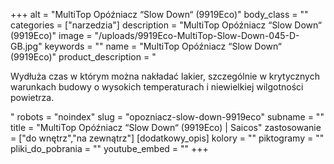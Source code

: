 +++
alt = "MultiTop Opóźniacz “Slow Down“ (9919Eco)"
body_class = ""
categories = ["narzedzia"]
description = "MultiTop Opóźniacz “Slow Down“ (9919Eco)"
image = "/uploads/9919Eco-MultiTop-Slow-Down-045-D-GB.jpg"
keywords = ""
name = "MultiTop Opóźniacz “Slow Down“ (9919Eco)"
product_description = "<p>Wydłuża czas w którym można nakładać lakier, szczególnie w krytycznych warunkach budowy o wysokich temperaturach i niewielkiej wilgotności powietrza.</p>"
robots = "noindex"
slug = "opozniacz-slow-down-9919eco"
subname = ""
title = "MultiTop Opóźniacz “Slow Down“ (9919Eco) | Saicos"
zastosowanie = ["do wnętrz","na zewnątrz"]
[dodatkowy_opis]
kolory = ""
piktogramy = ""
pliki_do_pobrania = ""
youtube_embed = ""
+++
